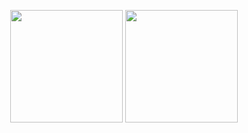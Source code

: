 <p align="center">
  <img height="180em" src="https://github-readme-stats.vercel.app/api?username=Jord4563&show_icons=true&theme=radical" />
  <img height="180em" src="https://github-readme-stats-eight-theta.vercel.app/api/top-langs/?username=Jord4563&theme=radical&layout=compact&exclude_lang=java+r" />
</p>

<!--
**Jord4563/Jord4563** is a ✨ _special_ ✨ repository because its `README.md` (this file) appears on your GitHub profile.

Here are some ideas to get you started:

- 🔭 I’m currently working on ...
- 🌱 I’m currently learning ...
- 👯 I’m looking to collaborate on ...
- 🤔 I’m looking for help with ...
- 💬 Ask me about ...
- 📫 How to reach me: ...
- 😄 Pronouns: ...
- ⚡ Fun fact: ...
-->
